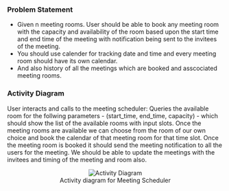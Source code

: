 <h3> Problem Statement </h3>
    <p>
        <ul>
            <li>
                Given n meeting rooms. User should be able to book any meeting room with the capacity and availability of the room  based upon the start time and end time of the meeting with notification being sent to the invitees of the meeting.
            </li>
            <li>
                You should use calender for tracking date and time and every meeting room should have its own calendar.
            </li>
            <li> 
                And also history of all the meetings which are booked and asscociated meeting rooms. 
            </li>
        </ul>
    </p>

<h3> Activity Diagram </h3>
    <p> User interacts and calls to the meeting scheduler: 
            Queries the available room for the follwing parameters - (start_time, end_time,  capacity) - which should show the list of the available rooms with input slots.  Once the meeting rooms are available we can choose from the room of our own choice and book the calendar of that meeting room for that time slot. Once the meeting room is booked it should send the meeting notification to all the users for the meeting. We should be able to update the meetings with the invitees and timing of the meeting and room also.
    </p>
    <p align="center">
        <img src="/docs/activity_diagram.png" alt="Activity Diagram">
            <br />
        Activity diagram for Meeting Scheduler
    </p>



    